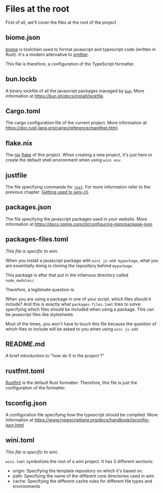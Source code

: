 # Files at the root

First of all, we'll cover the files at the root of the project


## biome.json

[biome](https://biomejs.dev/) is toolchain used to format javascript and typescript code (written in Rust). It's a modern alternative to [prettier](https://prettier.io/).

This file is therefore, a configuration of the TypeScript formatter.


## bun.lockb

A binary lockfile of all the javascript packages managed by [`bun`](https://bun.sh/). More information at <https://bun.sh/docs/install/lockfile>.


## Cargo.toml

The cargo configuration file of the current project. More information at <https://doc.rust-lang.org/cargo/reference/manifest.html>.


## flake.nix

The [nix](https://nixos.org) [flake](https://nixos.wiki/wiki/flakes) of this project. When creating a new project, it's just here to create the default shell environment when using `wini env`.


## justfile

The file specifying commands for [`just`](https://github.com/casey/just). For more information refer to the previous chapter: [Getting used to wini-cli](https://wini.rocks/doc/getting_used_to).


## packages.json

The file specifying the javascript packages used in your website. More information at <https://docs.npmjs.com/cli/configuring-npm/package-json>


## packages-files.toml

_This file is specific to wini._

When you install a javascript package with `wini js-add mypackage`, what you are essentially doing is cloning the repository behind `mypackage`.

This package is after that put in the infamous directory called `node_modules/`.

Therefore, a legitimate question is:

When you are using a package in one of your script, which files should it include? And this is exactly what `packages-files.toml` tries to solve: specifying which files should be included when using a package. This can be javascript files like stylesheets.

Most of the times, you won't have to touch this file because the question of which files to include will be asked to you when using `wini js-add`


## README.md 

A brief introduction to "how do X in the project ?"


## rustfmt.toml

[Rustfmt](https://github.com/rust-lang/rustfmt) is the default Rust formatter. Therefore, this file is just the configuration of the formatter.


## tsconfig.json

A configuration file specifying how the typescript should be compiled. More information at <https://www.typescriptlang.org/docs/handbook/tsconfig-json.html>


## wini.toml

_This file is specific to wini._

`wini.toml` symbolizes the root of a wini project. It has 3 different sections:

- origin: Specifying the template repository on which it's based on.
- path: Specifying the name of the different core directories used in wini
- cache: Specifying the different cache rules for different file types and environments

